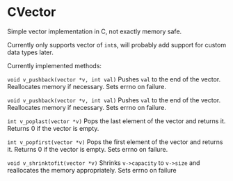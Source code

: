 # CVector
Simple vector implementation in C, not exactly memory safe.

Currently only supports vector of `int`s, will probably add support for custom data types later.

Currently implemented methods:

`void v_pushback(vector *v, int val)` Pushes `val` to the end of the vector. Reallocates memory if necessary. Sets errno on failure.

`void v_pushback(vector *v, int val)` Pushes `val` to the end of the vector. Reallocates memory if necessary.
Sets errno on failure.

`int v_poplast(vector *v)` Pops the last element of the vector and returns it. Returns 0 if the vector is empty.

`int v_popfirst(vector *v)` Pops the first element of the vector and returns it. Returns 0 if the vector is empty.
Sets errno on failure.

`void v_shrinktofit(vector *v)` Shrinks `v->capacity` to `v->size` and reallocates the memory appropriately.
Sets errno on failure